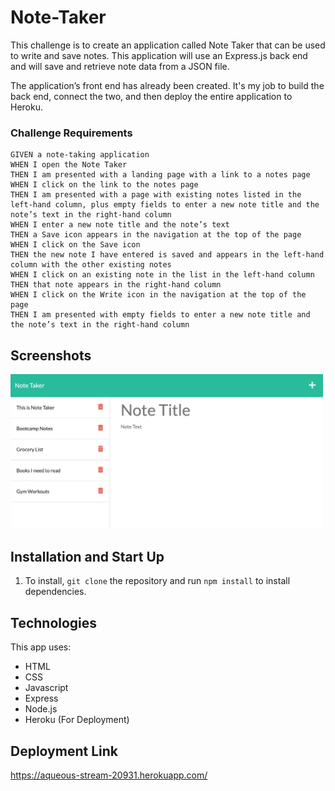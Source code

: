 # Note-Taker

This challenge is to create an application called Note Taker that can be used to write and save notes. This application will use an Express.js back end and will save and retrieve note data from a JSON file.

The application’s front end has already been created. It's my job to build the back end, connect the two, and then deploy the entire application to Heroku.


### Challenge Requirements
```
GIVEN a note-taking application
WHEN I open the Note Taker
THEN I am presented with a landing page with a link to a notes page
WHEN I click on the link to the notes page
THEN I am presented with a page with existing notes listed in the left-hand column, plus empty fields to enter a new note title and the note’s text in the right-hand column
WHEN I enter a new note title and the note’s text
THEN a Save icon appears in the navigation at the top of the page
WHEN I click on the Save icon
THEN the new note I have entered is saved and appears in the left-hand column with the other existing notes
WHEN I click on an existing note in the list in the left-hand column
THEN that note appears in the right-hand column
WHEN I click on the Write icon in the navigation at the top of the page
THEN I am presented with empty fields to enter a new note title and the note’s text in the right-hand column

```
## Screenshots

<img src= "https://github.com/amadayasuki/Note-Taker/blob/main/Note-Taker%20Screenshot.png?raw=true" width="500px"/>

## Installation and Start Up

1. To install, `git clone` the repository and run `npm install` to install dependencies.


## Technologies

This app uses:
- HTML
- CSS
- Javascript
- Express
- Node.js
- Heroku (For Deployment)

## Deployment Link

https://aqueous-stream-20931.herokuapp.com/
